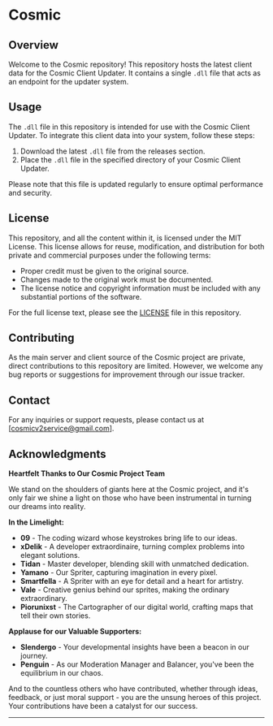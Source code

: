 # Cosmic

## Overview
Welcome to the Cosmic repository! This repository hosts the latest client data for the Cosmic Client Updater. It contains a single `.dll` file that acts as an endpoint for the updater system.

## Usage
The `.dll` file in this repository is intended for use with the Cosmic Client Updater. To integrate this client data into your system, follow these steps:

1. Download the latest `.dll` file from the releases section.
2. Place the `.dll` file in the specified directory of your Cosmic Client Updater.

Please note that this file is updated regularly to ensure optimal performance and security.

## License
This repository, and all the content within it, is licensed under the MIT License. This license allows for reuse, modification, and distribution for both private and commercial purposes under the following terms:

- Proper credit must be given to the original source.
- Changes made to the original work must be documented.
- The license notice and copyright information must be included with any substantial portions of the software.

For the full license text, please see the [LICENSE](LICENSE) file in this repository.

## Contributing
As the main server and client source of the Cosmic project are private, direct contributions to this repository are limited. However, we welcome any bug reports or suggestions for improvement through our issue tracker.

## Contact
For any inquiries or support requests, please contact us at [cosmicv2service@gmail.com].


## Acknowledgments

**Heartfelt Thanks to Our Cosmic Project Team**

We stand on the shoulders of giants here at the Cosmic project, and it's only fair we shine a light on those who have been instrumental in turning our dreams into reality.

**In the Limelight:**

-   **09** - The coding wizard whose keystrokes bring life to our ideas.
-   **xDelik** - A developer extraordinaire, turning complex problems into elegant solutions.
-   **Tidan** - Master developer, blending skill with unmatched dedication.
-   **Yamano** - Our Spriter, capturing imagination in every pixel.
-   **Smartfella** - A Spriter with an eye for detail and a heart for artistry.
-   **Vale** - Creative genius behind our sprites, making the ordinary extraordinary.
-   **Piorunixst** - The Cartographer of our digital world, crafting maps that tell their own stories.

**Applause for our Valuable Supporters:**

-   **Slendergo** - Your developmental insights have been a beacon in our journey.
-   **Penguin** - As our Moderation Manager and Balancer, you've been the equilibrium in our chaos.

And to the countless others who have contributed, whether through ideas, feedback, or just moral support - you are the unsung heroes of this project. Your contributions have been a catalyst for our success.

---
